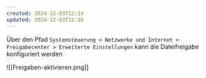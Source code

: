 ```yaml
---
created: 2024-12-03T12:14
updated: 2024-12-03T12:16
---
```

Über den Pfad `Systemsteuerung > Netzwerke und Internet > Freigabecenter > Erweiterte Einstellungen` kann die Dateifreigabe konfiguriert werden

![[Freigaben-aktivieren.png]]